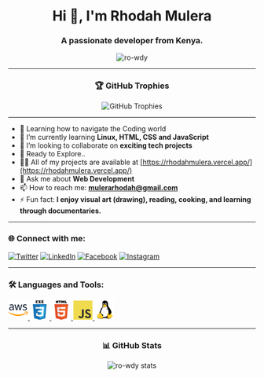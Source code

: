<h1 align="center">Hi 👋, I'm Rhodah Mulera</h1>
<h3 align="center">A passionate developer from Kenya.</h3>

<p align="center"> 
  <img src="https://komarev.com/ghpvc/?username=ro-wdy&label=Profile%20views&color=0e75b6&style=flat" alt="ro-wdy" /> 
</p>

---

<h3 align="center">🏆 GitHub Trophies</h3>
<p align="center">
  <img src="https://github-profile-trophy.vercel.app/?username=ro-wdy&theme=onedark&row=1&column=6&margin-w=15&margin-h=15&v=1" alt="GitHub Trophies" />
</p>



---

- 🔭 Learning how to navigate the Coding world  
- 🌱 I’m currently learning **Linux, HTML, CSS and JavaScript**  
- 👯 I’m looking to collaborate on **exciting tech projects**  
- 🤝 Ready to Explore..  
- 👨‍💻 All of my projects are available at [https://rhodahmulera.vercel.app/](https://rhodahmulera.vercel.app/)  
- 💬 Ask me about **Web Development**  
- 📫 How to reach me: **mulerarhodah@gmail.com**  
- ⚡ Fun fact: **I enjoy visual art (drawing), reading, cooking, and learning through documentaries.**

---

<h3 align="left">🌐 Connect with me:</h3>
<p align="left">
<a href="https://x.com/mulera_123" target="blank"><img align="center" src="https://raw.githubusercontent.com/rahuldkjain/github-profile-readme-generator/master/src/images/icons/Social/twitter.svg" alt="Twitter" height="30" width="40" /></a>
<a href="https://www.linkedin.com/in/rhodah-mulera-83972a1bb/" target="blank"><img align="center" src="https://raw.githubusercontent.com/rahuldkjain/github-profile-readme-generator/master/src/images/icons/Social/linked-in-alt.svg" alt="LinkedIn" height="30" width="40" /></a>
<a href="https://www.facebook.com/profile.php?id=61565051707341" target="blank"><img align="center" src="https://raw.githubusercontent.com/rahuldkjain/github-profile-readme-generator/master/src/images/icons/Social/facebook.svg" alt="Facebook" height="30" width="40" /></a>
<a href="https://www.instagram.com/mulera_rh/" target="blank"><img align="center" src="https://raw.githubusercontent.com/rahuldkjain/github-profile-readme-generator/master/src/images/icons/Social/instagram.svg" alt="Instagram" height="30" width="40" /></a>
</p>

---

<h3 align="left">🛠 Languages and Tools:</h3>
<p align="left"> 
  <a href="https://aws.amazon.com" target="_blank" rel="noreferrer"> <img src="https://raw.githubusercontent.com/devicons/devicon/master/icons/amazonwebservices/amazonwebservices-original-wordmark.svg" alt="aws" width="40" height="40"/> </a>
  <a href="https://www.w3schools.com/css/" target="_blank" rel="noreferrer"> <img src="https://raw.githubusercontent.com/devicons/devicon/master/icons/css3/css3-original-wordmark.svg" alt="css3" width="40" height="40"/> </a>
  <a href="https://www.w3.org/html/" target="_blank" rel="noreferrer"> <img src="https://raw.githubusercontent.com/devicons/devicon/master/icons/html5/html5-original-wordmark.svg" alt="html5" width="40" height="40"/> </a> 
  <a href="https://www.java.com" target="_blank" rel="noreferrer"> <img src="https://raw.githubusercontent.com/devicons/devicon/master/icons/javascript/javascript-original.svg" alt="javascript" width="40" height="40"/> </a> 
  <a href="https://www.linux.org/" target="_blank" rel="noreferrer"> <img src="https://raw.githubusercontent.com/devicons/devicon/master/icons/linux/linux-original.svg" alt="linux" width="40" height="40"/> </a> 
</p>

---

<h3 align="center">📊 GitHub Stats</h3>
<p align="center">
  <img src="https://github-readme-stats.vercel.app/api?username=ro-wdy&show_icons=true&locale=en&theme=onedark" alt="ro-wdy stats" />
</p>
